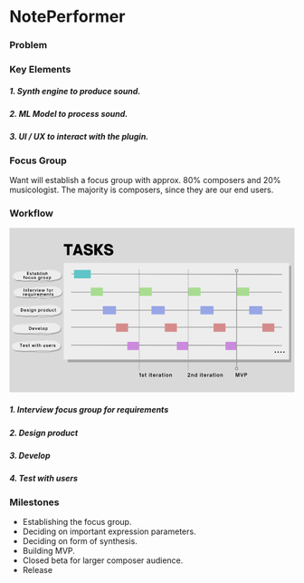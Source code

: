 # **NotePerformer**

### Problem


### Key Elements
##### 1. **Synth engine** *to produce sound.*
##### 2. **ML Model** *to process sound.*
##### 3. **UI / UX** *to interact with the plugin.*

### Focus Group
Want will establish a focus group with approx. 80% composers and 20% musicologist. The majority is composers, since they are our end users.

### Workflow
[<img src="pictures/gantt.png" width="800"/>](pictures/gantt.png)
##### 1. Interview focus group for requirements
##### 2. Design product
##### 3. Develop
##### 4. Test with users


### Milestones
+ Establishing the focus group.
+ Deciding on important expression parameters.
+ Deciding on form of synthesis.
+ Building MVP.
+ Closed beta for larger composer audience.
+ Release
